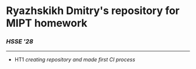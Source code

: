 # Ryazhskikh Dmitry's repository for MIPT homework

### ***HSSE '28***

---
- HT1 *creating repository and made first CI process*